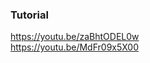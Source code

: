 ### Tutorial

<a href="https://youtu.be/zaBhtODEL0w">https://youtu.be/zaBhtODEL0w</a>
<br />
<a href="https://youtu.be/MdFr09x5X00">https://youtu.be/MdFr09x5X00</a>
